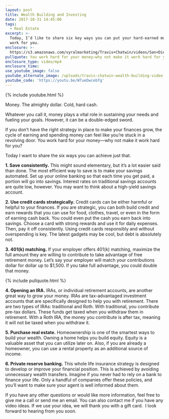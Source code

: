 ```yaml
---
layout: post
title: Wealth Building and Investing
date: 2017-10-31 14:45:00
tags:
  - Real Estate
excerpt: >-
  Today, I’d like to share six key ways you can put your hard-earned money to
  work for you.
enclosure: >-
  https://s3.amazonaws.com/vyralmarketing/Travis+Chatwin/videos/San+Diego+Real+Estate-+6+Ways+to+Build+Your+Wealth.mp4
pullquote: You work hard for your money—why not make it work hard for you?
enclosure_type: video/mp4
enclosure_time:
use_youtube_image: false
youtube_alternate_image: /uploads/travis-chatwin-wealth-building-video-youtube-2.jpg
youtube_code: 'https://youtu.be/WTueDwcebfg'
---
```



{% include youtube.html %}

Money. The almighty dollar. Cold, hard cash.

Whatever you call it, money plays a vital role in sustaining your needs and fueling your goals. However, it can be a double-edged sword.

If you don’t have the right strategy in place to make your finances grow, the cycle of earning and spending money can feel like you’re stuck in a revolving door. You work hard for your money—why not make it work hard for you?

Today I want to share the six ways you can achieve just that.

**1. Save consistently.** This might sound elementary, but it’s a lot easier said than done. The most efficient way to save is to make your savings automated. Set up your online banking so that each time you get paid, a portion will go into savings. Interest rates on traditional savings accounts are quite low, however. You may want to think about a high-yield savings account.

**2. Use credit cards strategically.** Credit cards can be either harmful or helpful to your finances. If you are strategic, you can both build credit and earn rewards that you can use for food, clothes, travel, or even in the form of earning cash back. You could even put the cash you earn back into savings. Choose a card with strong rewards and use it for daily expenses. Then, pay it off consistently. Using credit cards responsibly and without overspending is key. The latest gadgets may be cool, but debt is absolutely not.

**3. 401(k) matching.** If your employer offers 401(k) matching, maximize the full amount they are willing to contribute to take advantage of free retirement money. Let’s say your employer will match your contributions dollar for dollar up to $1,500. If you take full advantage, you could double that money.

{% include pullquote.html %}

**4. Opening an IRA.** IRAs, or individual retirement accounts, are another great way to grow your money. IRAs are tax-advantaged investment accounts that are specifically designed to help you with retirement. There are two types of IRAs: traditional and Roth. With traditional, you contribute pre-tax dollars. These funds get taxed when you withdraw them in retirement. With a Roth IRA, the money you contribute is after tax, meaning it will not be taxed when you withdraw it.

**5. Purchase real estate.** Homeownership is one of the smartest ways to build your wealth. Owning a home helps you build equity. Equity is a valuable asset that you can utilize later on. Also, if you are already a homeowner, you can use a rental property as an additional source of income.

**6. Private reserve banking.** This whole life insurance strategy is designed to develop or improve your financial position. This is achieved by avoiding unnecessary wealth transfers. Imagine if you never had to rely on a bank to finance your life. Only a handful of companies offer these policies, and you’ll want to make sure your agent is well informed about them.

If you have any other questions or would like more information, feel free to give me a call or send me an email. You can also contact me if you have any video ideas. If we use your idea, we will thank you with a gift card.  I look forward to hearing from you soon.